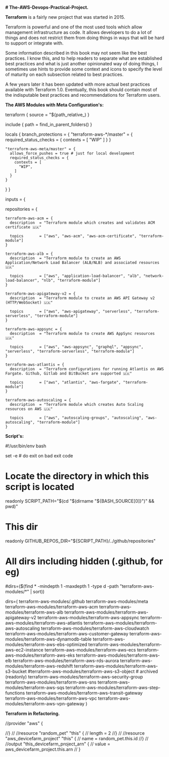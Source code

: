**# The-AWS-Devops-Practical-Project.**

**Terraform** is a fairly new project that was started in 2015.

Terraform is powerful and one of the most used tools which allow management infrastructure as code. It allows developers to do a lot of things and does not restrict them from doing things in ways that will be hard to support or integrate with.

Some information described in this book may not seem like the best practices. I know this, and to help readers to separate what are established best practices and what is just another opinionated way of doing things, I sometimes use hints to provide some context and icons to specify the level of maturity on each subsection related to best practices.

A few years later it has been updated with more actual best practices available with Terraform 1.0. Eventually, this book should contain most of the indisputable best practices and recommendations for Terraform users.

**The AWS Modules with Meta Configuration's:**


terraform {
  source = "${path_relative_)
}

include {
  path = find_in_parent_folders()
}

locals {
  branch_protections = {
    "terraform-aws-*/master" = {
      required_status_checks = {
        contexts = [
          "WIP"
        ]
      }
    }

    "terraform-aws-meta/master" = {
      allows_force_pushes = true # just for local development
      required_status_checks = {
        contexts = [
          "WIP",
        ]
      }
    }
  }
}

inputs = {

  repositories = {

    terraform-aws-acm = {
      description  = "Terraform module which creates and validates ACM certificate 🇺🇦"
     
      topics       = ["aws", "aws-acm", "aws-acm-certificate", "terraform-module"]
    }

    terraform-aws-alb = {
      description  = "Terraform module to create an AWS Application/Network Load Balancer (ALB/NLB) and associated resources 🇺🇦"
     
      topics       = ["aws", "application-load-balancer", "alb", "network-load-balancer", "nlb", "terraform-module"]
    }

    terraform-aws-apigateway-v2 = {
      description  = "Terraform module to create an AWS API Gateway v2 (HTTP/WebSocket) 🇺🇦"
     
      topics       = ["aws", "aws-apigateway", "serverless", "terraform-serverless", "terraform-module"]
    }

    terraform-aws-appsync = {
      description  = "Terraform module to create AWS AppSync resources 🇺🇦"
     
      topics       = ["aws", "aws-appsync", "graphql", "appsync", "serverless", "terraform-serverless", "terraform-module"]
    }

    terraform-aws-atlantis = {
      description  = "Terraform configurations for running Atlantis on AWS Fargate. Github, Gitlab and BitBucket are supported 🇺🇦"
      
      topics       = ["aws", "atlantis", "aws-fargate", "terraform-module"]
    }

    terraform-aws-autoscaling = {
      description  = "Terraform module which creates Auto Scaling resources on AWS 🇺🇦"

      topics       = ["aws", "autoscaling-groups", "autoscaling", "aws-autoscaling", "terraform-module"]
    }
    
    
    
**Script's:**


#!/usr/bin/env bash

set -e # do exit on bad exit code

# Locate the directory in which this script is located
readonly SCRIPT_PATH="$(cd "$(dirname "${BASH_SOURCE[0]}")" && pwd)"

# This dir
readonly GITHUB_REPOS_DIR="${SCRIPT_PATH}/../github/repositories"


# All dirs including hidden (.github, for eg)
#dirs=($(find * -mindepth 1 -maxdepth 1 -type d -path "terraform-aws-modules/*" | sort))

dirs=(
terraform-aws-modules/.github
terraform-aws-modules/meta
terraform-aws-modules/terraform-aws-acm
terraform-aws-modules/terraform-aws-alb
terraform-aws-modules/terraform-aws-apigateway-v2
terraform-aws-modules/terraform-aws-appsync
terraform-aws-modules/terraform-aws-atlantis
terraform-aws-modules/terraform-aws-autoscaling
terraform-aws-modules/terraform-aws-cloudwatch
terraform-aws-modules/terraform-aws-customer-gateway
terraform-aws-modules/terraform-aws-dynamodb-table
terraform-aws-modules/terraform-aws-ebs-optimized
terraform-aws-modules/terraform-aws-ec2-instance
terraform-aws-modules/terraform-aws-ecs
terraform-aws-modules/terraform-aws-eks
terraform-aws-modules/terraform-aws-elb
terraform-aws-modules/terraform-aws-rds-aurora
terraform-aws-modules/terraform-aws-redshift
terraform-aws-modules/terraform-aws-s3-bucket
#terraform-aws-modules/terraform-aws-s3-object # archived (readonly)
terraform-aws-modules/terraform-aws-security-group
terraform-aws-modules/terraform-aws-sns
terraform-aws-modules/terraform-aws-sqs
terraform-aws-modules/terraform-aws-step-functions
terraform-aws-modules/terraform-aws-transit-gateway
terraform-aws-modules/terraform-aws-vpc
terraform-aws-modules/terraform-aws-vpn-gateway
)

**Terraform in Refactoring.**



//provider "aws" {

//}
//
//resource "random_pet" "this" {
//  length = 2
//}
//
//resource "aws_devicefarm_project" "this" {
//  name = random_pet.this.id
//}
//
//output "this_devicefarm_project_arn" {
//  value = aws_devicefarm_project.this.arn
//
}



